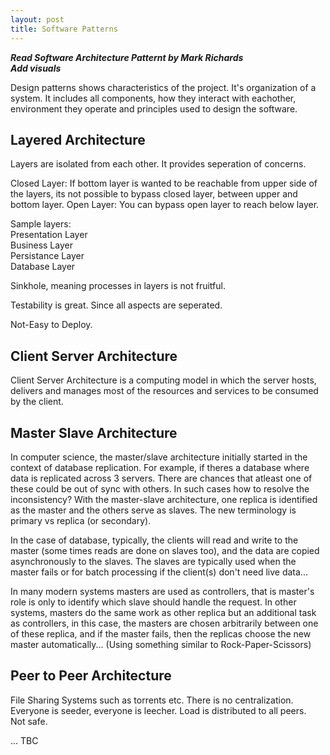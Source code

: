 ```yaml
---
layout: post
title: Software Patterns
---
```


___Read Software Architecture Patternt by Mark Richards___  
___Add visuals___

Design patterns shows characteristics of the project. It's organization of a system. It includes all components, how they interact with eachother, environment they operate and principles used to design the software.

## Layered Architecture

Layers are isolated from each other. It provides seperation of concerns.

Closed Layer: If bottom layer is wanted to be reachable from upper side of the layers, its not possible to bypass closed layer, between upper and bottom layer.
Open Layer: You can bypass open layer to reach below layer.  

Sample layers:  
Presentation Layer  
Business Layer  
Persistance Layer  
Database Layer  

Sinkhole, meaning processes in layers is not fruitful.  

Testability is great. Since all aspects are seperated.

Not-Easy to Deploy.  

## Client Server Architecture  

Client Server Architecture is a computing model in which the server hosts, delivers and manages most of the resources and services to be consumed by the client.

## Master Slave Architecture  

In computer science, the master/slave architecture initially started in the context of database replication.
For example, if theres a database where data is replicated across 3 servers. There are chances that atleast one of these could be out of sync with others. In such cases how to resolve the inconsistency? With the master-slave architecture, one replica is identified as the master and the others serve as slaves. The new terminology is primary vs replica (or secondary).

In the case of database, typically, the clients will read and write to the master (some times reads are done on slaves too), and the data are copied asynchronously to the slaves.
The slaves are typically used when the master fails or for batch processing if the client(s) don't need live data...

In many modern systems masters are used as controllers, that is master's role is only to identify which slave should handle the request.
In other systems, masters do the same work as other replica but an additional task as controllers, in this case, the masters are chosen arbitrarily between one of these replica, and if the master fails, then the replicas choose the new master automatically... (Using something similar to Rock-Paper-Scissors)

## Peer to Peer Architecture

File Sharing Systems such as torrents etc. There is no centralization. Everyone is seeder, everyone is leecher. Load is distributed to all peers.  
Not safe.  

... TBC
